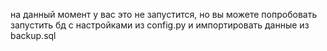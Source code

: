 на данный момент у вас это не запустится, но вы можете попробовать запустить бд с настройками из config.py и импортировать данные из backup.sql